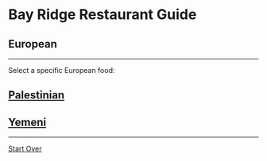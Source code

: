 # Bay Ridge Restaurant Guide
## European
---
Select a specific European food:

## [Palestinian](Middle-Eastern/palestinian.md)

## [Yemeni](Middle-Eastern/yemeni.md)

---
[Start Over](../home.md)
